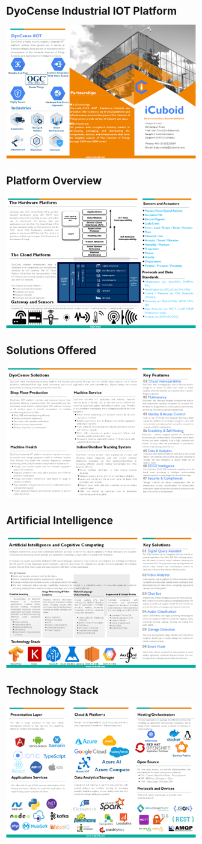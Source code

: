 
DyoCense Industrial IOT Platform
========

<img src="https://github.com/balureddy003/DyoCense/blob/master/dyocense%20platform_1.png" 
alt="IMAGE ALT TEXT HERE"/>

Platform Overview
========

<img src="https://github.com/balureddy003/DyoCense/blob/master/dyocense%20platform_2.png" 
alt="IMAGE ALT TEXT HERE"/>

Solutions Offered
========

<img src="https://github.com/balureddy003/DyoCense/blob/master/dyocense%20platform_3.png" 
alt="IMAGE ALT TEXT HERE"/>

Artificial Intelligence
========

<img src="https://github.com/balureddy003/DyoCense/blob/master/dyocense%20platform_4.png" 
alt="IMAGE ALT TEXT HERE"/>


Technology Stack
========

<img src="https://github.com/balureddy003/DyoCense/blob/master/dyocense%20platform_5.png" 
alt="IMAGE ALT TEXT HERE"/>
